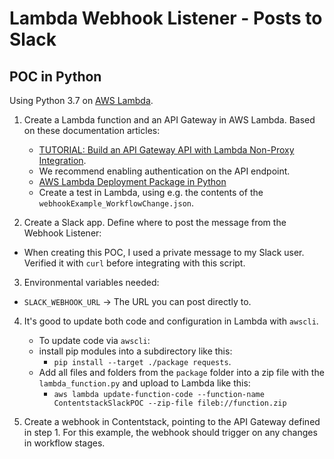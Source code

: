 # Lambda Webhook Listener - Posts to Slack
## POC in Python

Using Python 3.7 on [AWS Lambda](https://aws.amazon.com/lambda/).

1. Create a Lambda function and an API Gateway in AWS Lambda. Based on these documentation articles:
   * [TUTORIAL: Build an API Gateway API with Lambda Non-Proxy Integration](https://docs.aws.amazon.com/apigateway/latest/developerguide/getting-started-lambda-non-proxy-integration.html).
    * We recommend enabling authentication on the API endpoint.
   * [AWS Lambda Deployment Package in Python](https://docs.aws.amazon.com/lambda/latest/dg/python-package.html)
   * Create a test in Lambda, using e.g. the contents of the `webhookExample_WorkflowChange.json`.

2. Create a Slack app. Define where to post the message from the Webhook Listener:
  * When creating this POC, I used a private message to my Slack user. Verified it with `curl` before integrating with this script.

3. Environmental variables needed:
  * `SLACK_WEBHOOK_URL` -> The URL you can post directly to.


4. It's good to update both code and configuration in Lambda with `awscli`.
   * To update code via `awscli`:
    * install pip modules into a subdirectory like this:
      * `pip install --target ./package requests`.
    * Add all files and folders from the `package` folder into a zip file with the `lambda_function.py` and upload to Lambda like this:
      * `aws lambda update-function-code --function-name ContentstackSlackPOC --zip-file fileb://function.zip`

5. Create a webhook in Contentstack, pointing to the API Gateway defined in step 1. For this example, the webhook should trigger on any changes in workflow stages.
